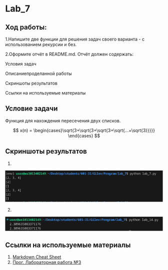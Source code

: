 # Lab_7
## Ход работы:
1.Напишите две функции для решения задач своего варианта - с использованием рекурсии и без.     

2.Оформите отчёт в README.md. Отчёт должен содержать:

Условия задач

Описаниепроделанной работы

Скриншоты результатов

Ссылки на используемые материалы

## Условие задачи 
Функция для нахождения пересечения двух списков.

$$ x(n) =
 \begin{cases}\sqrt{3+\sqrt{3+\sqrt{3+\sqrt{...+\sqrt{3}}}}}
\end{cases}
$$

## Скриншоты результатов
1.
![](Q.png)

2.
![](W.png)

## Ссылки на используемые материалы
1. [Markdown Cheat Sheet](https://www.markdownguide.org/cheat-sheet/)
2. [Прог. Лабораторная работа №3](https://evil-teacher.on.fleek.co/prog_pm/lab07/)
